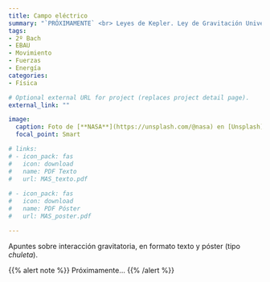 ```yaml
---
title: Campo eléctrico
summary: "`PRÓXIMAMENTE` <br> Leyes de Kepler. Ley de Gravitación Universal. Campo gravitatorio."
tags:
- 2º Bach
- EBAU
- Movimiento
- Fuerzas
- Energía
categories:
- Física

# Optional external URL for project (replaces project detail page).
external_link: ""

image:
  caption: Foto de [**NASA**](https://unsplash.com/@nasa) en [Unsplash](https://unsplash.com)
  focal_point: Smart

# links:
# - icon_pack: fas
#   icon: download
#   name: PDF Texto
#   url: MAS_texto.pdf
  
# - icon_pack: fas
#   icon: download
#   name: PDF Póster
#   url: MAS_poster.pdf

---
```


Apuntes sobre interacción gravitatoria, en formato texto y póster (tipo _chuleta_).

{{% alert note %}}
Próximamente...
{{% /alert %}}